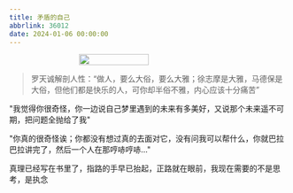 ```yaml
---
title: 矛盾的自己
abbrlink: 36012
date: 2024-01-06 00:00:00
---
```


<div style="display: flex;justify-content: center;">
<img src="https://cdn.jsdelivr.net/gh/jiechen257/personal-gallery@main/img/202401071110284.jpeg" style="width: 50%;">
</div>

> 罗天诚解剖人性：“做人，要么大俗，要么大雅；徐志摩是大雅，马德保是大俗，但他们都是快乐的人，可你却半俗不雅，内心应该十分痛苦”

"我觉得你很奇怪，你一边说自己梦里遇到的未来有多美好，又说那个未来遥不可期，把问题全抛给了我"

"你真的很奇怪诶；你都没有想过真的去面对它，没有问我可以帮什么，你就巴拉巴拉讲完了，然后一个人在那哼哧哼哧..."

真理已经写在书里了，指路的手早已抬起，正路就在眼前，我现在需要的不是思考，是执念
